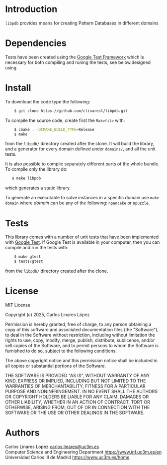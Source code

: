 # Introduction

`libpdb` provides means for creating Pattern Databases in different domains

# Dependencies

Tests have been created using the [Google Test
Framework](https://github.com/google/googletest) which is necessary for both
compiling and runing the tests, see below.designed using

# Install #

To download the code type the following:

``` sh
    $ git clone https://github.com/clinaresl/libpdb.git
```

To compile the source code, create first the `Makefile` with:

``` sh
    $ cmake . -DCMAKE_BUILD_TYPE=Release
    $ make
```

from the `libpdb/` directory created after the clone. It will build the library,
and a generator for every domain defined under `domains/`, and all the unit
tests.

It is also possible to compile separately different parts of the whole bundle.
To compile only the library do:

``` sh
   $ make libpdb
```

which generates a static library.

To generate an executable to solve instances in a specific domain use `make
domain` where *domain* can be any of the following: `npancake` or `npuzzle`.

# Tests #

This library comes with a number of unit tests that have been implemented with
[Google Test](https://github.com/google/googletest). If Google Test is available
in your computer, then you can compile and run the tests with:

``` sh
    $ make gtest
    $ tests/gtest
```

from the `libpdb/` directory created after the clone.

# License #

MIT License

Copyright (c) 2025, Carlos Linares López

Permission is hereby granted, free of charge, to any person obtaining a copy
of this software and associated documentation files (the "Software"), to deal
in the Software without restriction, including without limitation the rights
to use, copy, modify, merge, publish, distribute, sublicense, and/or sell
copies of the Software, and to permit persons to whom the Software is
furnished to do so, subject to the following conditions:

The above copyright notice and this permission notice shall be included in all
copies or substantial portions of the Software.

THE SOFTWARE IS PROVIDED "AS IS", WITHOUT WARRANTY OF ANY KIND, EXPRESS OR
IMPLIED, INCLUDING BUT NOT LIMITED TO THE WARRANTIES OF MERCHANTABILITY,
FITNESS FOR A PARTICULAR PURPOSE AND NONINFRINGEMENT. IN NO EVENT SHALL THE
AUTHORS OR COPYRIGHT HOLDERS BE LIABLE FOR ANY CLAIM, DAMAGES OR OTHER
LIABILITY, WHETHER IN AN ACTION OF CONTRACT, TORT OR OTHERWISE, ARISING FROM,
OUT OF OR IN CONNECTION WITH THE SOFTWARE OR THE USE OR OTHER DEALINGS IN THE
SOFTWARE.


# Authors #

Carlos Linares Lopez <carlos.linares@uc3m.es>  
Computer Science and Engineering Department <https://www.inf.uc3m.es/en>  
Universidad Carlos III de Madrid <https://www.uc3m.es/home>

